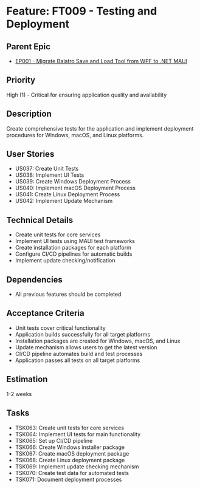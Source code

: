 # Feature: FT009 - Testing and Deployment

## Parent Epic

- [EP001 - Migrate Balatro Save and Load Tool from WPF to .NET MAUI](EP001-MAUI-Migration.md)

## Priority

High (1) - Critical for ensuring application quality and availability

## Description

Create comprehensive tests for the application and implement deployment procedures for Windows, macOS, and Linux platforms.

## User Stories

- US037: Create Unit Tests
- US038: Implement UI Tests
- US039: Create Windows Deployment Process
- US040: Implement macOS Deployment Process
- US041: Create Linux Deployment Process
- US042: Implement Update Mechanism

## Technical Details

- Create unit tests for core services
- Implement UI tests using MAUI test frameworks
- Create installation packages for each platform
- Configure CI/CD pipelines for automatic builds
- Implement update checking/notification

## Dependencies

- All previous features should be completed

## Acceptance Criteria

- Unit tests cover critical functionality
- Application builds successfully for all target platforms
- Installation packages are created for Windows, macOS, and Linux
- Update mechanism allows users to get the latest version
- CI/CD pipeline automates build and test processes
- Application passes all tests on all target platforms

## Estimation

1-2 weeks

## Tasks

- TSK063: Create unit tests for core services
- TSK064: Implement UI tests for main functionality
- TSK065: Set up CI/CD pipeline
- TSK066: Create Windows installer package
- TSK067: Create macOS deployment package
- TSK068: Create Linux deployment package
- TSK069: Implement update checking mechanism
- TSK070: Create test data for automated tests
- TSK071: Document deployment processes
